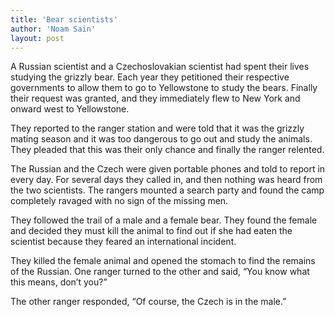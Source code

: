 ```yaml
---
title: 'Bear scientists'
author: 'Noam Sain'
layout: post
---
```


A Russian scientist and a Czechoslovakian scientist had spent their lives studying the grizzly bear. Each year they petitioned their respective governments to allow them to go to Yellowstone to study the bears. Finally their request was granted, and they immediately flew to New York and onward west to Yellowstone.

They reported to the ranger station and were told that it was the grizzly mating season and it was too dangerous to go out and study the animals. They pleaded that this was their only chance and finally the ranger relented.

The Russian and the Czech were given portable phones and told to report in every day. For several days they called in, and then nothing was heard from the two scientists. The rangers mounted a search party and found the camp completely ravaged with no sign of the missing men.

They followed the trail of a male and a female bear. They found the female and decided they must kill the animal to find out if she had eaten the scientist because they feared an international incident.

They killed the female animal and opened the stomach to find the remains of the Russian. One ranger turned to the other and said, “You know what this means, don’t you?”

The other ranger responded, “Of course, the Czech is in the male.”